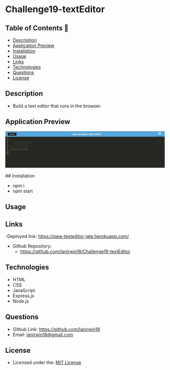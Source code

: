 # Challenge19-textEditor

## Table of Contents 📑

- [Description](#description)
- [Application Preview](#application-preview)
- [Installation](#installation)
- [Usage](#usage)
- [Links](#links)
- [Technologies](#technologies)
- [Questions](#questions)
- [License](#license)

## Description

- Build a text editor that runs in the browser.

## Application Preview

<p align="left">
    <img alt="website preview" src="assets/texteditorpreview.png">
</p>
## Installation

- npm i
- npm start

## Usage

## Links

-Deployed link: https://pwa-texteditor-jate.herokuapp.com/

- Github Repository:
  - https://github.com/Ianirwin18/Challenge19-textEditor

## Technologies

- HTML
- CSS
- JavaScript
- Express.js
- Node.js

## Questions

- Github Link: https://github.com/Ianirwin18
- Email: Ianirwin18@gmail.com

## License

- Licensed under the: [MIT License](https://opensource.org/licenses/MIT)
